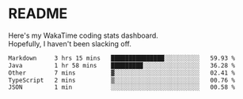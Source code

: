 # README

Here's my WakaTime coding stats dashboard.  
Hopefully, I haven't been slacking off.

<!--START_SECTION:waka-->

```txt
Markdown     3 hrs 15 mins   ███████████████░░░░░░░░░░   59.93 %
Java         1 hr 58 mins    █████████░░░░░░░░░░░░░░░░   36.28 %
Other        7 mins          ▓░░░░░░░░░░░░░░░░░░░░░░░░   02.41 %
TypeScript   2 mins          ▒░░░░░░░░░░░░░░░░░░░░░░░░   00.76 %
JSON         1 min           ░░░░░░░░░░░░░░░░░░░░░░░░░   00.58 %
```

<!--END_SECTION:waka-->